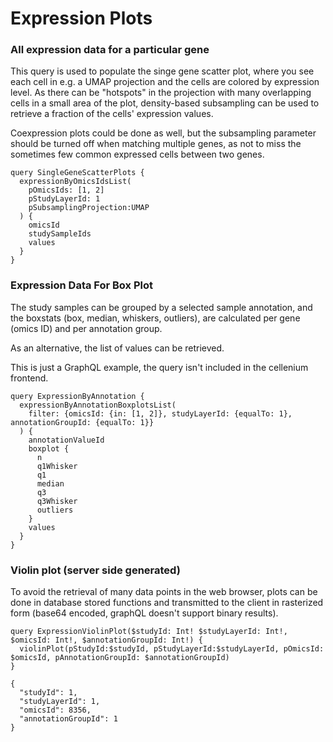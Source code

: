 # Expression Plots

### All expression data for a particular gene

This query is used to populate the singe gene scatter plot, where you see each cell
in e.g. a UMAP projection and the cells are colored by expression level. As there can be
"hotspots" in the projection with many overlapping cells in a small area of the plot,
density-based subsampling can be used to retrieve a fraction of the cells' expression values.

Coexpression plots could be done as well, but the subsampling parameter should be turned off
when matching multiple genes, as not to miss the sometimes few common expressed cells between two genes.

```gql
query SingleGeneScatterPlots {
  expressionByOmicsIdsList(
    pOmicsIds: [1, 2]
    pStudyLayerId: 1
    pSubsamplingProjection:UMAP
  ) {
    omicsId
    studySampleIds
    values
  }
}
```

### Expression Data For Box Plot

The study samples can be grouped by a selected sample annotation, and the boxstats (box, median, whiskers, outliers), are
calculated per gene (omics ID) and per annotation group.

As an alternative, the list of values can be retrieved.

This is just a GraphQL example, the query isn't included in the cellenium frontend.

```gql
query ExpressionByAnnotation {
  expressionByAnnotationBoxplotsList(
    filter: {omicsId: {in: [1, 2]}, studyLayerId: {equalTo: 1}, annotationGroupId: {equalTo: 1}}
  ) {
    annotationValueId
    boxplot {
      n
      q1Whisker
      q1
      median
      q3
      q3Whisker
      outliers
    }
    values
  }
}
```

### Violin plot (server side generated)

To avoid the retrieval of many data points in the web browser, plots can be done in database stored functions
and transmitted to the client in rasterized form (base64 encoded, graphQL doesn't support binary results).

```gql
query ExpressionViolinPlot($studyId: Int! $studyLayerId: Int!, $omicsId: Int!, $annotationGroupId: Int!) {
  violinPlot(pStudyId:$studyId, pStudyLayerId:$studyLayerId, pOmicsId: $omicsId, pAnnotationGroupId: $annotationGroupId)
}

{
  "studyId": 1,
  "studyLayerId": 1,
  "omicsId": 8356,
  "annotationGroupId": 1
}
```
